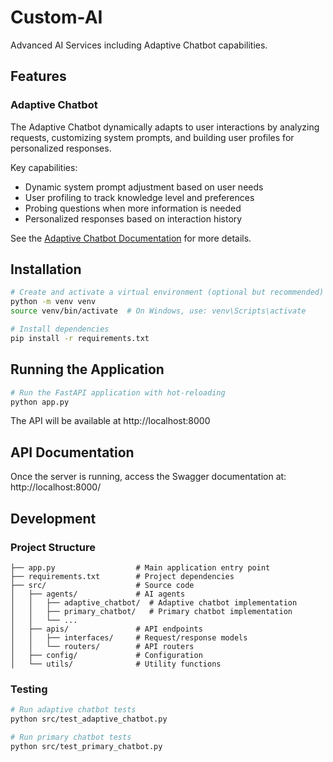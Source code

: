 # Custom-AI

Advanced AI Services including Adaptive Chatbot capabilities.

## Features

### Adaptive Chatbot

The Adaptive Chatbot dynamically adapts to user interactions by analyzing requests, customizing system prompts, and building user profiles for personalized responses.

Key capabilities:
- Dynamic system prompt adjustment based on user needs
- User profiling to track knowledge level and preferences
- Probing questions when more information is needed
- Personalized responses based on interaction history

See the [Adaptive Chatbot Documentation](src/agents/adaptive_chatbot/README.md) for more details.

## Installation

```bash
# Create and activate a virtual environment (optional but recommended)
python -m venv venv
source venv/bin/activate  # On Windows, use: venv\Scripts\activate

# Install dependencies
pip install -r requirements.txt
```

## Running the Application

```bash
# Run the FastAPI application with hot-reloading
python app.py
```

The API will be available at http://localhost:8000

## API Documentation

Once the server is running, access the Swagger documentation at:
http://localhost:8000/

## Development

### Project Structure

```
├── app.py                  # Main application entry point
├── requirements.txt        # Project dependencies
├── src/                    # Source code
│   ├── agents/             # AI agents
│   │   ├── adaptive_chatbot/  # Adaptive chatbot implementation
│   │   ├── primary_chatbot/   # Primary chatbot implementation
│   │   └── ...
│   ├── apis/               # API endpoints
│   │   ├── interfaces/     # Request/response models
│   │   └── routers/        # API routers
│   ├── config/             # Configuration
│   └── utils/              # Utility functions
```

### Testing

```bash
# Run adaptive chatbot tests
python src/test_adaptive_chatbot.py

# Run primary chatbot tests
python src/test_primary_chatbot.py
```

